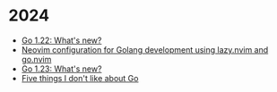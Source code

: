 # 2024

* [Go 1.22: What's new?](go-1-22-0/)
* [Neovim configuration for Golang development using lazy.nvim and go.nvim](nvim-configuration/)
* [Go 1.23: What's new?](go-1-23-0/)
* [Five things I don't like about Go](five-things-i-dont-like/)
